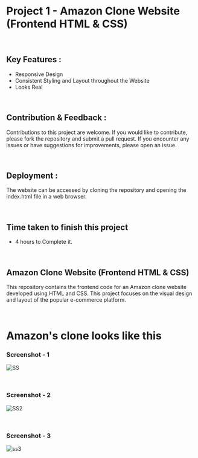 # Project 1 -  Amazon Clone Website (Frontend HTML & CSS)

<br>

## Key Features :
- Responsive Design
- Consistent Styling and Layout throughout the Website
- Looks Real

<br>

## Contribution & Feedback :

Contributions to this project are welcome. If you would like to contribute, please fork the repository and submit a pull request. If you encounter any issues or have suggestions for improvements, please open an issue.

<br>

## Deployment :
The website can be accessed by cloning the repository and opening the index.html file in a web browser.


<br>

## Time taken to finish this project
- 4 hours to Complete it.

<br>

## Amazon Clone Website (Frontend HTML & CSS)
This repository contains the frontend code for an Amazon clone website developed using HTML and CSS. This project focuses on the visual design and layout of the popular e-commerce platform.

<br>

# Amazon's clone looks like this

### Screenshot - 1
![SS](https://github.com/adilsiddiqui70786/Amazon-CLone/assets/117959085/92989099-7197-4d58-9d56-1135f3f3b9e5)


<br>

### Screenshot - 2
![SS2](https://github.com/adilsiddiqui70786/Amazon-CLone/assets/117959085/62b2ad65-b0f4-42a2-9660-650136c99346)

<br>


### Screenshot - 3
![ss3](https://github.com/adilsiddiqui70786/Amazon-CLone/assets/117959085/e0723300-9db2-43d8-a7b1-c46257fe8eb5)
